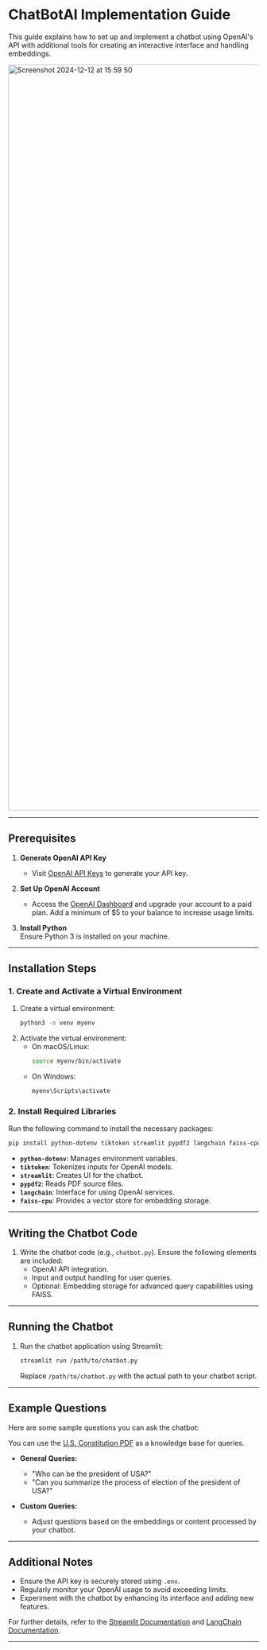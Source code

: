 # ChatBotAI Implementation Guide

This guide explains how to set up and implement a chatbot using OpenAI's API with additional tools for creating an interactive interface and handling embeddings.

<img width="1501" alt="Screenshot 2024-12-12 at 15 59 50" src="https://github.com/user-attachments/assets/4f3692f5-9371-458c-8e60-48f8a43e241e" />

---

## Prerequisites

1. **Generate OpenAI API Key**  
   - Visit [OpenAI API Keys](https://platform.openai.com/api-keys) to generate your API key.  

2. **Set Up OpenAI Account**  
   - Access the [OpenAI Dashboard](https://platform.openai.com) and upgrade your account to a paid plan. Add a minimum of $5 to your balance to increase usage limits.

3. **Install Python**  
   Ensure Python 3 is installed on your machine.

---

## Installation Steps

### 1. Create and Activate a Virtual Environment
1. Create a virtual environment:
   ```bash
   python3 -m venv myenv
   ```
2. Activate the virtual environment:
   - On macOS/Linux:
     ```bash
     source myenv/bin/activate
     ```
   - On Windows:
     ```bash
     myenv\Scripts\activate
     ```

### 2. Install Required Libraries
Run the following command to install the necessary packages:
```bash
pip install python-dotenv tiktoken streamlit pypdf2 langchain faiss-cpu
```

- **`python-dotenv`**: Manages environment variables.
- **`tiktoken`**: Tokenizes inputs for OpenAI models.
- **`streamlit`**: Creates UI for the chatbot.
- **`pypdf2`**: Reads PDF source files.
- **`langchain`**: Interface for using OpenAI services.
- **`faiss-cpu`**: Provides a vector store for embedding storage.

---

## Writing the Chatbot Code

1. Write the chatbot code (e.g., `chatbot.py`). Ensure the following elements are included:
   - OpenAI API integration.
   - Input and output handling for user queries.
   - Optional: Embedding storage for advanced query capabilities using FAISS.

---

## Running the Chatbot

1. Run the chatbot application using Streamlit:
   ```bash
   streamlit run /path/to/chatbot.py
   ```
   Replace `/path/to/chatbot.py` with the actual path to your chatbot script.

---

## Example Questions

Here are some sample questions you can ask the chatbot:

You can use the [U.S. Constitution PDF](https://constitutioncenter.org/media/files/constitution.pdf) as a knowledge base for queries.

- **General Queries:**
  - "Who can be the president of USA?"
  - "Can you summarize the process of election of the president of USA?"

- **Custom Queries:**
  - Adjust questions based on the embeddings or content processed by your chatbot.

---

## Additional Notes

- Ensure the API key is securely stored using `.env`.
- Regularly monitor your OpenAI usage to avoid exceeding limits.
- Experiment with the chatbot by enhancing its interface and adding new features.

For further details, refer to the [Streamlit Documentation](https://docs.streamlit.io/) and [LangChain Documentation](https://docs.langchain.com/).

---

